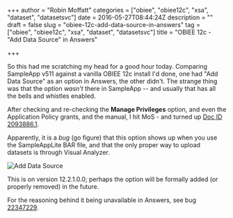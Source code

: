 +++
author = "Robin Moffatt"
categories = ["obiee", "obiee12c", "xsa", "dataset", "datasetsvc"]
date = 2016-05-27T08:44:24Z
description = ""
draft = false
slug = "obiee-12c-add-data-source-in-answers"
tag = ["obiee", "obiee12c", "xsa", "dataset", "datasetsvc"]
title = "OBIEE 12c - \"Add Data Source\" in Answers"

+++

So this had me scratching my head for a good hour today. Comparing SampleApp v511 against a vanilla OBIEE 12c install I'd done, one had "Add Data Source" as an option in Answers, the other didn't. The strange thing was that the option *wasn't* there in SampleApp -- and usually that has all the bells and whistles enabled. 

After checking and re-checking the **Manage Privileges** option, and even the Application Policy grants, and the manual, I hit MoS - and turned up [Doc ID 2093886.1](https://support.oracle.com/epmos/faces/DocContentDisplay?id=2093886.1). 

Apparently, it is a _bug_ (go figure) that this option shows up when you use the SampleAppLite BAR file, and that the only proper way to upload datasets is through Visual Analyzer. 

![Add Data Source](/content/images/2016/05/Pasted_Image_27_05_2016__10_30.png)

This is on version 12.2.1.0.0; perhaps the option will be formally added (or properly removed) in the future.

For the reasoning behind it being unavailable in Answers, see bug [22347229](https://support.oracle.com/epmos/faces/BugDisplay?id=22347229).
